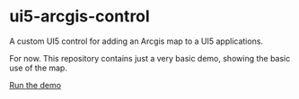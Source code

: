 # ui5-arcgis-control

A custom UI5 control for adding an Arcgis map to a UI5 applications.

For now. This repository contains just a very basic demo, showing the basic use of the map. 

[Run the demo](https://alliander.github.io/ui5-arcgis-control/demo/)